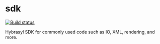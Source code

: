 # sdk
[![Build status](https://ci.appveyor.com/api/projects/status/9bqrp1vpl3okm7sx?svg=true)](https://ci.appveyor.com/project/Hybrasyl/sdk)

Hybrasyl SDK for commonly used code such as IO, XML, rendering, and more.
